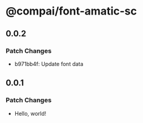 # @compai/font-amatic-sc

## 0.0.2

### Patch Changes

- b971bb4f: Update font data

## 0.0.1

### Patch Changes

- Hello, world!
